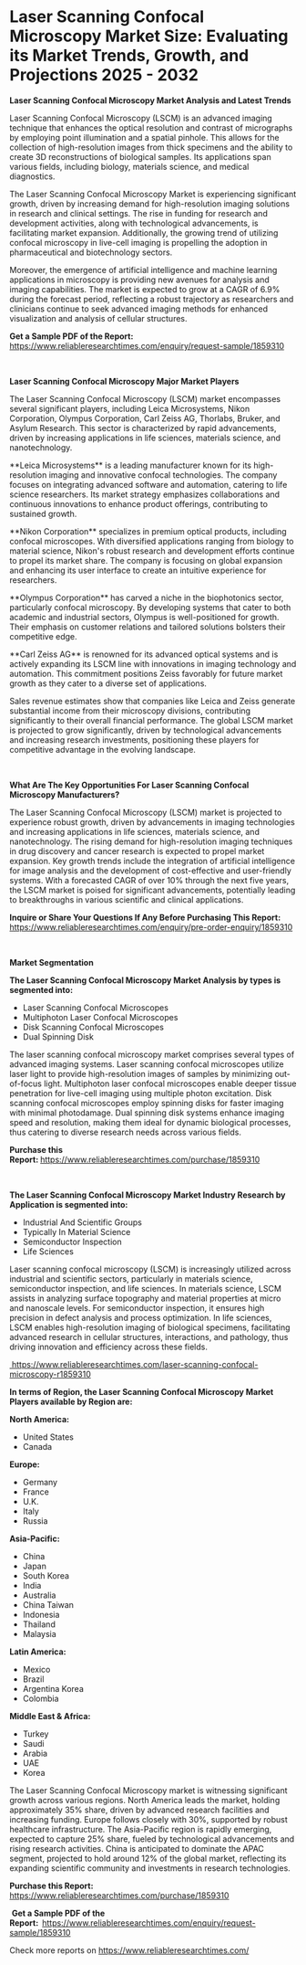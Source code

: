 <p><h1>Laser Scanning Confocal Microscopy Market Size: Evaluating its Market Trends, Growth, and Projections 2025 - 2032</h1></p><p><strong>Laser Scanning Confocal Microscopy Market Analysis and Latest Trends</strong></p>
<p><p>Laser Scanning Confocal Microscopy (LSCM) is an advanced imaging technique that enhances the optical resolution and contrast of micrographs by employing point illumination and a spatial pinhole. This allows for the collection of high-resolution images from thick specimens and the ability to create 3D reconstructions of biological samples. Its applications span various fields, including biology, materials science, and medical diagnostics.</p><p>The Laser Scanning Confocal Microscopy Market is experiencing significant growth, driven by increasing demand for high-resolution imaging solutions in research and clinical settings. The rise in funding for research and development activities, along with technological advancements, is facilitating market expansion. Additionally, the growing trend of utilizing confocal microscopy in live-cell imaging is propelling the adoption in pharmaceutical and biotechnology sectors. </p><p>Moreover, the emergence of artificial intelligence and machine learning applications in microscopy is providing new avenues for analysis and imaging capabilities. The market is expected to grow at a CAGR of 6.9% during the forecast period, reflecting a robust trajectory as researchers and clinicians continue to seek advanced imaging methods for enhanced visualization and analysis of cellular structures.</p></p>
<p><strong>Get a Sample PDF of the Report:&nbsp;</strong> <a href="https://www.reliableresearchtimes.com/enquiry/request-sample/1859310?utm_campaign=2719&utm_medium=2&utm_source=Github&utm_content=ia&utm_term=08042025&utm_id=laser-scanning-confocal-microscopy">https://www.reliableresearchtimes.com/enquiry/request-sample/1859310</a></p>
<p>&nbsp;</p>
<p><strong>Laser Scanning Confocal Microscopy Major Market Players</strong></p>
<p><p>The Laser Scanning Confocal Microscopy (LSCM) market encompasses several significant players, including Leica Microsystems, Nikon Corporation, Olympus Corporation, Carl Zeiss AG, Thorlabs, Bruker, and Asylum Research. This sector is characterized by rapid advancements, driven by increasing applications in life sciences, materials science, and nanotechnology.</p><p>**Leica Microsystems** is a leading manufacturer known for its high-resolution imaging and innovative confocal technologies. The company focuses on integrating advanced software and automation, catering to life science researchers. Its market strategy emphasizes collaborations and continuous innovations to enhance product offerings, contributing to sustained growth.</p><p>**Nikon Corporation** specializes in premium optical products, including confocal microscopes. With diversified applications ranging from biology to material science, Nikon's robust research and development efforts continue to propel its market share. The company is focusing on global expansion and enhancing its user interface to create an intuitive experience for researchers.</p><p>**Olympus Corporation** has carved a niche in the biophotonics sector, particularly confocal microscopy. By developing systems that cater to both academic and industrial sectors, Olympus is well-positioned for growth. Their emphasis on customer relations and tailored solutions bolsters their competitive edge.</p><p>**Carl Zeiss AG** is renowned for its advanced optical systems and is actively expanding its LSCM line with innovations in imaging technology and automation. This commitment positions Zeiss favorably for future market growth as they cater to a diverse set of applications.</p><p>Sales revenue estimates show that companies like Leica and Zeiss generate substantial income from their microscopy divisions, contributing significantly to their overall financial performance. The global LSCM market is projected to grow significantly, driven by technological advancements and increasing research investments, positioning these players for competitive advantage in the evolving landscape.</p></p>
<p>&nbsp;</p>
<p><strong>What Are The Key Opportunities For Laser Scanning Confocal Microscopy Manufacturers?</strong></p>
<p><p>The Laser Scanning Confocal Microscopy (LSCM) market is projected to experience robust growth, driven by advancements in imaging technologies and increasing applications in life sciences, materials science, and nanotechnology. The rising demand for high-resolution imaging techniques in drug discovery and cancer research is expected to propel market expansion. Key growth trends include the integration of artificial intelligence for image analysis and the development of cost-effective and user-friendly systems. With a forecasted CAGR of over 10% through the next five years, the LSCM market is poised for significant advancements, potentially leading to breakthroughs in various scientific and clinical applications.</p></p>
<p><strong>Inquire or Share Your Questions If Any Before Purchasing This Report:</strong> <a href="https://www.reliableresearchtimes.com/enquiry/pre-order-enquiry/1859310?utm_campaign=2719&utm_medium=2&utm_source=Github&utm_content=ia&utm_term=08042025&utm_id=laser-scanning-confocal-microscopy">https://www.reliableresearchtimes.com/enquiry/pre-order-enquiry/1859310</a></p>
<p>&nbsp;</p>
<p><strong>Market Segmentation</strong></p>
<p><strong>The Laser Scanning Confocal Microscopy Market Analysis by types is segmented into:</strong></p>
<p><ul><li>Laser Scanning Confocal Microscopes</li><li>Multiphoton Laser Confocal Microscopes</li><li>Disk Scanning Confocal Microscopes</li><li>Dual Spinning Disk</li></ul></p>
<p><p>The laser scanning confocal microscopy market comprises several types of advanced imaging systems. Laser scanning confocal microscopes utilize laser light to provide high-resolution images of samples by minimizing out-of-focus light. Multiphoton laser confocal microscopes enable deeper tissue penetration for live-cell imaging using multiple photon excitation. Disk scanning confocal microscopes employ spinning disks for faster imaging with minimal photodamage. Dual spinning disk systems enhance imaging speed and resolution, making them ideal for dynamic biological processes, thus catering to diverse research needs across various fields.</p></p>
<p><strong>Purchase this Report:&nbsp;</strong><a href="https://www.reliableresearchtimes.com/purchase/1859310?utm_campaign=2719&utm_medium=2&utm_source=Github&utm_content=ia&utm_term=08042025&utm_id=laser-scanning-confocal-microscopy">https://www.reliableresearchtimes.com/purchase/1859310</a></p>
<p>&nbsp;</p>
<p><strong>The Laser Scanning Confocal Microscopy Market Industry Research by Application is segmented into:</strong></p>
<p><ul><li>Industrial And Scientific Groups</li><li>Typically In Material Science</li><li>Semiconductor Inspection</li><li>Life Sciences</li></ul></p>
<p><p>Laser scanning confocal microscopy (LSCM) is increasingly utilized across industrial and scientific sectors, particularly in materials science, semiconductor inspection, and life sciences. In materials science, LSCM assists in analyzing surface topography and material properties at micro and nanoscale levels. For semiconductor inspection, it ensures high precision in defect analysis and process optimization. In life sciences, LSCM enables high-resolution imaging of biological specimens, facilitating advanced research in cellular structures, interactions, and pathology, thus driving innovation and efficiency across these fields.</p></p>
<p><a href="https://www.reliableresearchtimes.com/laser-scanning-confocal-microscopy-r1859310?utm_campaign=2719&utm_medium=2&utm_source=Github&utm_content=ia&utm_term=08042025&utm_id=laser-scanning-confocal-microscopy">&nbsp;https://www.reliableresearchtimes.com/laser-scanning-confocal-microscopy-r1859310</a></p>
<p><strong>In terms of Region, the Laser Scanning Confocal Microscopy Market Players available by Region are:</strong></p>
<p>
    <p> <strong> North America: </strong>
        <ul>
            <li>United States</li>
            <li>Canada</li>
        </ul>
        </p> 
    <p> <strong> Europe: </strong>
        <ul>
            <li>Germany</li>
            <li>France</li>
            <li>U.K.</li>
            <li>Italy</li>
            <li>Russia</li>
        </ul>
        </p> 
    <p> <strong> Asia-Pacific: </strong>
        <ul>
            <li>China</li>
            <li>Japan</li>
            <li>South Korea</li>
            <li>India</li>
            <li>Australia</li>
            <li>China Taiwan</li>
            <li>Indonesia</li>
            <li>Thailand</li>
            <li>Malaysia</li>
        </ul>
        </p> 
    <p> <strong> Latin America: </strong>
        <ul>
            <li>Mexico</li>
            <li>Brazil</li>
            <li>Argentina Korea</li>
            <li>Colombia</li>
        </ul>
        </p> 
    <p> <strong> Middle East & Africa: </strong>
        <ul>
            <li>Turkey</li>
            <li>Saudi</li>
            <li>Arabia</li>
            <li>UAE</li>
            <li>Korea</li>
        </ul>
    </p>
    </p>
<p><p>The Laser Scanning Confocal Microscopy market is witnessing significant growth across various regions. North America leads the market, holding approximately 35% share, driven by advanced research facilities and increasing funding. Europe follows closely with 30%, supported by robust healthcare infrastructure. The Asia-Pacific region is rapidly emerging, expected to capture 25% share, fueled by technological advancements and rising research activities. China is anticipated to dominate the APAC segment, projected to hold around 12% of the global market, reflecting its expanding scientific community and investments in research technologies.</p></p>
<p><strong>Purchase this Report: </strong><a href="https://www.reliableresearchtimes.com/purchase/1859310?utm_campaign=2719&utm_medium=2&utm_source=Github&utm_content=ia&utm_term=08042025&utm_id=laser-scanning-confocal-microscopy">https://www.reliableresearchtimes.com/purchase/1859310</a></p>
<p>&nbsp;<strong>Get a Sample PDF of the Report:&nbsp;&nbsp;</strong><a href="https://www.reliableresearchtimes.com/enquiry/request-sample/1859310?utm_campaign=2719&utm_medium=2&utm_source=Github&utm_content=ia&utm_term=08042025&utm_id=laser-scanning-confocal-microscopy">https://www.reliableresearchtimes.com/enquiry/request-sample/1859310</a></p>
<p><strong></strong></p>
<p>Check more reports on <a href="https://www.reliableresearchtimes.com/?utm_campaign=2719&utm_medium=2&utm_source=Github&utm_content=ia&utm_term=08042025&utm_id=laser-scanning-confocal-microscopy">https://www.reliableresearchtimes.com/</a></p>